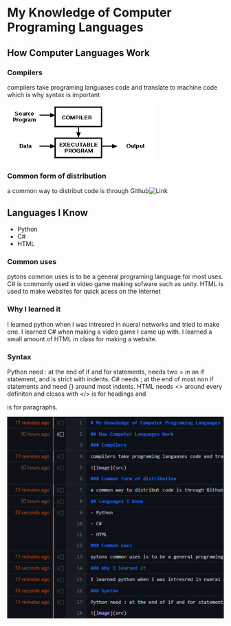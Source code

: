 # My Knowledge of Computer Programing Languages
## How Computer Languages Work
### Compilers
compilers take programing languases code and translate to machine code which is why syntax is important

![Image](dfq.png)
### Common form of distribution
a common way to distribut code is through Github![Link](https://github.com/AngelRamr/A-Site)
## Languages I Know
- Python
- C#
- HTML
### Common uses
pytons common uses is to be a general programing language for most uses. C# is commonly used in video game making sofware such as unity. HTML is used to make websites for quick acess on the Internet
### Why I learned it
I learned python when I was intresred in nueral networks and tried to make one. I learned C# when making a video game I came up with. I learned a small amount of HTML in class for making a website.
### Syntax
Python need : at the end of if and for statements, needs two = in an if statement, and is strict with indents. C# needs ; at the end of most non if statements and need {} around most indents. HTML needs <> around every definiton and closes with </> <h> is for headings and <p> is for paragraphs.

![Image](dfp.png)
